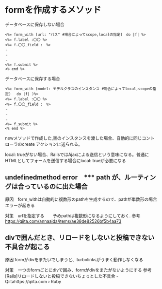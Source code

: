 # formを作成するメソッド
データベースに保存しない場合
```
<%= form_with (url: "パス" #場合によってscope,localの指定)　do |f| %>
<%= f.label :〇〇 %>
<%= f.〇〇_field :　%>
・
・
・
<%= f.submit %>
<% end %>
```

データベースに保存する場合
```
<%= form_with (model: モデルクラスのインスタンス #場合によってlocal,scopeの指定)　 do |f| )%>
<%= f.label :〇〇 %>
<%= f.〇〇_field :　%>
・
・
・
<%= f.submit %>
<% end %>
```
newメソッドで作成した,空のインスタンスを渡した場合、自動的に同じコントローラのcreate アクションに送られる。

local: trueがない場合、RailsではAjaxによる送信という意味になる。普通にHTMLとしてフォームを送信する場合にlocal: trueが必要になる

## undefinedmethod error　*** path が、ルーティングは合っているのに出た場合

原因　form_withは自動的に複数形のpathを生成するので、pathが単数形の場合エラーが起きる

対策　urlを指定する　　予めpathは複数形になるようにしておく.
参考 https://qiita.com/annaaida/items/ae38de82526bf5b4aa73

## divで囲んだとき、リロードをしないと投稿できない不具合が起こる

原因 formがdivをまたいでしまうと、turbolinksがうまく動作しなくなる

対策　一つのformごとにdivで囲み、formがdivをまたがないようにする 参考　[Rails]リロードしないと投稿できないちょっとした不具合 - Qiitahttps://qiita.com › Ruby
